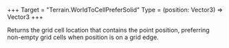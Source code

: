 +++
Target = "Terrain.WorldToCellPreferSolid"
Type = (position: Vector3) => Vector3
+++

Returns the grid cell location that contains the point position, preferring non-empty grid cells when position is on a grid edge.